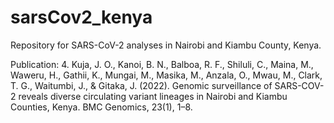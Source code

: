 # sarsCov2_kenya

Repository for SARS-CoV-2 analyses in Nairobi and Kiambu County, Kenya.

Publication: 4.	Kuja, J. O., Kanoi, B. N., Balboa, R. F., Shiluli, C., Maina, M., Waweru, H., Gathii, K., Mungai, M., Masika, M., Anzala, O., Mwau, M., Clark, T. G., Waitumbi, J., & Gitaka, J. (2022). Genomic surveillance of SARS-COV-2 reveals diverse circulating variant lineages in Nairobi and Kiambu Counties, Kenya. BMC Genomics, 23(1), 1–8.
